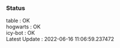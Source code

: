 ### Status


table : OK  
hogwarts : OK  
icy-bot : OK  
Latest Update : 2022-06-16 11:06:59.237472
